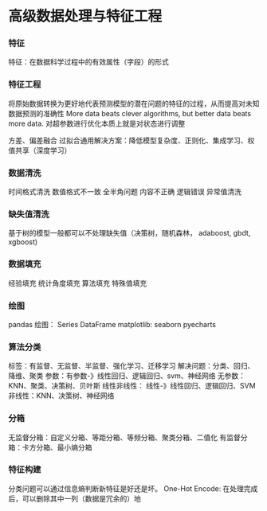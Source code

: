 # 高级数据处理与特征工程

### 特征
特征：在数据科学过程中的有效属性（字段）的形式

### 特征工程
将原始数据转换为更好地代表预测模型的潜在问题的特征的过程，从而提高对未知数据预测的准确性
More data beats clever algorithms, but better data beats more data.
对超参数进行优化本质上就是对状态进行调整

方差、偏差融合
过拟合通用解决方案：降低模型复杂度、正则化、集成学习、权值共享（深度学习）

### 数据清洗
时间格式清洗
数值格式不一致
全半角问题
内容不正确
逻辑错误
异常值清洗

### 缺失值清洗
基于树的模型一般都可以不处理缺失值（决策树，随机森林， adaboost, gbdt, xgboost)

### 数据填充
经验填充
统计角度填充
算法填充
特殊值填充

### 绘图
pandas 绘图： Series  DataFrame
matplotlib:
seaborn
pyecharts

### 算法分类
标签：有监督、无监督、半监督、强化学习、迁移学习
解决问题：分类、回归、降维、聚类
参数：有参数-》线性回归、逻辑回归、svm、神经网络
    无参数：KNN、聚类、决策树、贝叶斯
线性非线性： 线性-》线性回归、逻辑回归、SVM
    非线性：KNN、决策树、神经网络

### 分箱
无监督分箱：自定义分箱、等距分箱、等频分箱、聚类分箱、二值化
有监督分箱：卡方分箱、最小熵分箱

### 特征构建
分类问题可以通过信息熵判断新特征是好还是坏。
One-Hot Encode: 在处理完成后，可以删除其中一列（数据是冗余的）地
